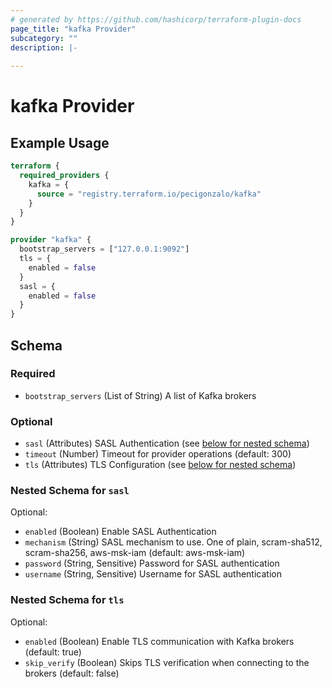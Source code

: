 ```yaml
---
# generated by https://github.com/hashicorp/terraform-plugin-docs
page_title: "kafka Provider"
subcategory: ""
description: |-
  
---
```


# kafka Provider



## Example Usage

```terraform
terraform {
  required_providers {
    kafka = {
      source = "registry.terraform.io/pecigonzalo/kafka"
    }
  }
}

provider "kafka" {
  bootstrap_servers = ["127.0.0.1:9092"]
  tls = {
    enabled = false
  }
  sasl = {
    enabled = false
  }
}
```

<!-- schema generated by tfplugindocs -->
## Schema

### Required

- `bootstrap_servers` (List of String) A list of Kafka brokers

### Optional

- `sasl` (Attributes) SASL Authentication (see [below for nested schema](#nestedatt--sasl))
- `timeout` (Number) Timeout for provider operations (default: 300)
- `tls` (Attributes) TLS Configuration (see [below for nested schema](#nestedatt--tls))

<a id="nestedatt--sasl"></a>
### Nested Schema for `sasl`

Optional:

- `enabled` (Boolean) Enable SASL Authentication
- `mechanism` (String) SASL mechanism to use. One of plain, scram-sha512, scram-sha256, aws-msk-iam (default: aws-msk-iam)
- `password` (String, Sensitive) Password for SASL authentication
- `username` (String, Sensitive) Username for SASL authentication


<a id="nestedatt--tls"></a>
### Nested Schema for `tls`

Optional:

- `enabled` (Boolean) Enable TLS communication with Kafka brokers (default: true)
- `skip_verify` (Boolean) Skips TLS verification when connecting to the brokers (default: false)
